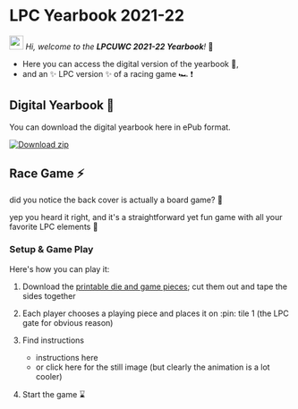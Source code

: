 # LPC Yearbook 2021-22 


<img src="https://media.giphy.com/media/hvRJCLFzcasrR4ia7z/giphy.gif" width="25px"/>  *Hi, welcome to the **LPCUWC 2021-22 Yearbook**!* 🥳
- Here you can access the digital version of the yearbook 📒,
- and an ✨ LPC version ✨ of a racing game 🏎 ❗️


## Digital Yearbook :book:
You can download the digital yearbook here in ePub format. 

 

<!-- BEGIN DOWNLOAD BUTTON -->
[![Download zip](https://custom-icon-badges.herokuapp.com/badge/-Download-F25278?style=for-the-badge&logo=download&logoColor=white "Download zip")]()
<!-- END DOWNLOAD BUTTON -->



## Race Game :zap:
did you notice the back cover is actually a board game? 🧐

yep you heard it right, and it's a straightforward yet fun game with all your favorite LPC elements 🤪

### Setup & Game Play 
Here's how you can play it:

1. Download the [printable die and game pieces](https://github.com/yearbook22-lpc/yearbook22-lpc.github.io/blob/5aca1895571193b1cfe5eb255fe7c4850fe04204/Printable.png); cut them out and tape the sides together

2. Each player chooses a playing piece and places it on :pin: tile 1 (the LPC gate for obvious reason) 

3. Find instructions 
    - instructions here
    - or click here for the still image (but clearly the animation is a lot cooler)


4. Start the game :hourglass:
